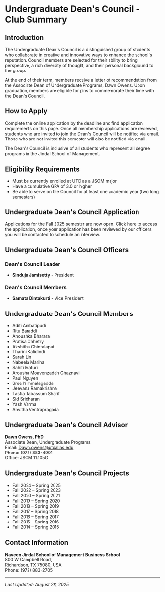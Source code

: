 # Undergraduate Dean's Council - Club Summary

## Introduction

The Undergraduate Dean's Council is a distinguished group of students who collaborate in creative and innovative ways to enhance the school's reputation. Council members are selected for their ability to bring perspective, a rich diversity of thought, and their personal background to the group.

At the end of their term, members receive a letter of recommendation from the Associate Dean of Undergraduate Programs, Dawn Owens. Upon graduation, members are eligible for pins to commemorate their time with the Dean's Council.

## How to Apply

Complete the online application by the deadline and find application requirements on this page. Once all membership applications are reviewed, students who are invited to join the Dean's Council will be notified via email. Those who are not invited this semester will also be notified via email.

The Dean's Council is inclusive of all students who represent all degree programs in the Jindal School of Management.

## Eligibility Requirements

- Must be currently enrolled at UTD as a JSOM major
- Have a cumulative GPA of 3.0 or higher
- Be able to serve on the Council for at least one academic year (two long semesters)

## Undergraduate Dean's Council Application

Applications for the Fall 2025 semester are now open.
Click here to access the application, once your application has been reviewed by our officers you will be contacted to schedule an interview.

## Undergraduate Dean's Council Officers

### Dean's Council Leader
- **Sinduja Jamisetty** - President

### Dean's Council Members
- **Samata Dintakurti** - Vice President

## Undergraduate Dean's Council Members

- Aditi Ambatipudi
- Ritu Baraddi
- Anoushka Bharara
- Pratisa Chhetry
- Akshitha Chintalapati
- Tharini Kalidindi
- Sarah Lin
- Nabeela Mariha
- Sahiti Maturi
- Arousha Moavenzadeh Ghaznavi
- Paul Nguyen
- Sree Nimmalagadda
- Jeevana Ramakrishna
- Tasfia Tabassum Sharif
- Sid Sridharan
- Yash Varma
- Anvitha Ventrapragada

## Undergraduate Dean's Council Advisor

**Dawn Owens, PhD**  
Associate Dean, Undergraduate Programs  
Email: Dawn.owens@utdallas.edu  
Phone: (972) 883-4901  
Office: JSOM 11.105G

## Undergraduate Dean's Council Projects

- Fall 2024 – Spring 2025
- Fall 2022 – Spring 2023
- Fall 2020 – Spring 2021
- Fall 2019 – Spring 2020
- Fall 2018 – Spring 2019
- Fall 2017 – Spring 2018
- Fall 2016 – Spring 2017
- Fall 2015 – Spring 2016
- Fall 2014 – Spring 2015

## Contact Information

**Naveen Jindal School of Management Business School**  
800 W Campbell Road,  
Richardson, TX 75080, USA  
Phone: (972) 883-2705

---

*Last Updated: August 28, 2025*

